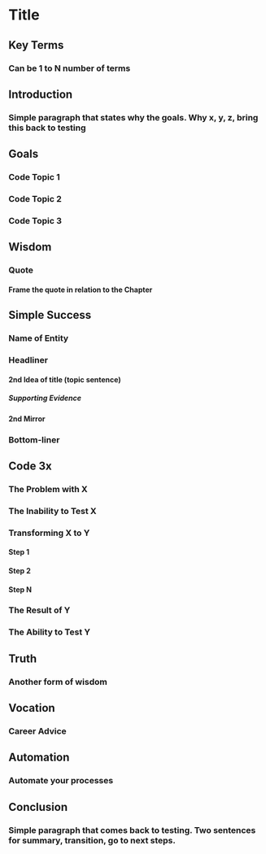 # Title

## Key Terms

### Can be 1 to N number of terms

## Introduction

### Simple paragraph that states why the goals. Why x, y, z, bring this back to testing

## Goals

### Code Topic 1

### Code Topic 2

### Code Topic 3

## Wisdom

### Quote

#### Frame the quote in relation to the Chapter

## Simple Success

### Name of Entity

### Headliner

#### 2nd Idea of title (topic sentence)

##### Supporting Evidence

#### 2nd Mirror

### Bottom-liner

## Code 3x

### The Problem with X

### The Inability to Test X

### Transforming X to Y

#### Step 1

#### Step 2

#### Step N

### The Result of Y

### The Ability to Test Y

## Truth

### Another form of wisdom

## Vocation

### Career Advice

## Automation

### Automate your processes

## Conclusion

### Simple paragraph that comes back to testing. Two sentences for summary, transition, go to next steps.